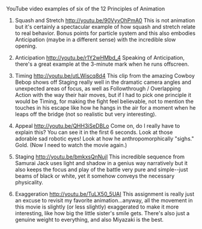 YouTube video examples of six of the 12 Principles of Animation

1. Squash and Stretch
http://youtu.be/90VyvOhPmA0
This is not animation but it's certainly a spectacular example of how squash and stretch relate to real behavior. Bonus points for particle system and this also embodies Anticipation (maybe in a different sense) with the incredible slow opening.

2. Anticipation
http://youtu.be/r1Y2wHMbd_4
Speaking of Anticipation, there's a great example at the 3-minute mark when he runs offscreen.

3. Timing
http://youtu.be/utLWiscq8d4
This clip from the amazing Cowboy Bebop shows off Staging really well in the dramatic camera angles and unexpected areas of focus, as well as Followthrough / Overlapping Action with the way their hair moves, but if I had to pick one principle it would be Timing, for making the fight feel believable, not to mention the touches in his escape like how he hangs in the air for a moment when he leaps off the bridge (not so realistic but very interesting).

4. Appeal
http://youtu.be/QHH3iSeDBLo
Come on, do I really have to explain this? You can see it in the first 6 seconds. Look at those adorable sad robotic eyes! Look at how he anthropomorphically "sighs." Gold. (Now I need to watch the movie again.)

5. Staging
http://youtu.be/bmkxsQnNujI
This incredible sequence from Samurai Jack uses light and shadow in a genius way narratively but it also keeps the focus and play of the battle very pure and simple--just beams of black or white, yet it somehow conveys the necessary physicality.

6. Exaggeration
http://youtu.be/TuLX50_5UAI
This assignment is really just an excuse to revisit my favorite animation...anyway, all the movement in this movie is slightly (or less slightly) exaggerated to make it more interesting, like how big the little sister's smile gets. There's also just a genuine weight to everything, and also Miyazaki is the best.